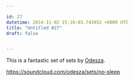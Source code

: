 ```yaml
---

id: 27
datetime: 2014-11-02 15:16:03.743952 +0000 UTC
title: "Untitled #27"
draft: false


---
```


This is a fantastic set of sets by [Odesza](http://odesza.com/).

https://soundcloud.com/odesza/sets/no-sleep

